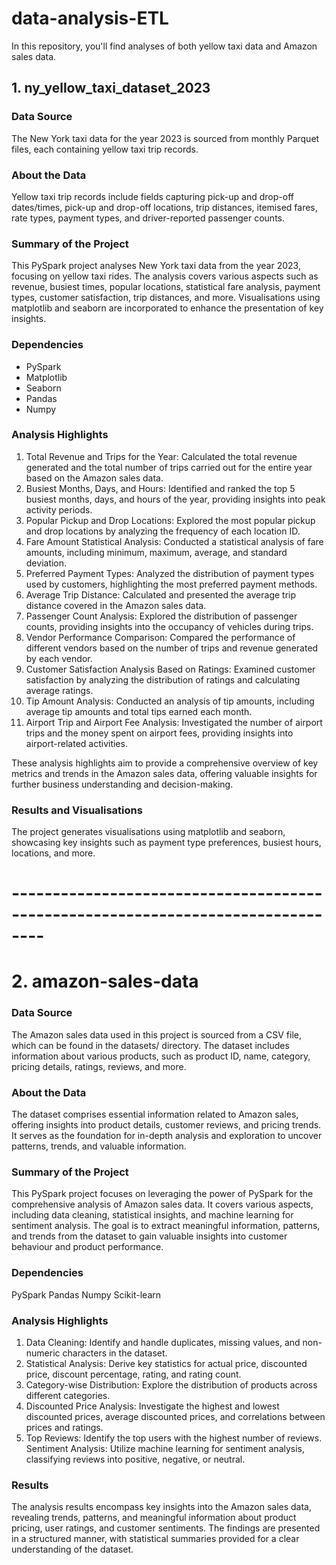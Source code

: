 # data-analysis-ETL
In this repository, you'll find analyses of both yellow taxi data and Amazon sales data.

## 1. ny_yellow_taxi_dataset_2023

### Data Source
The New York taxi data for the year 2023 is sourced from monthly Parquet files, each containing yellow taxi trip records.

### About the Data
Yellow taxi trip records include fields capturing pick-up and drop-off dates/times, pick-up and drop-off locations, trip distances, itemised fares, rate types, payment types, and driver-reported passenger counts.

### Summary of the Project
This PySpark project analyses New York taxi data from the year 2023, focusing on yellow taxi rides. The analysis covers various aspects such as revenue, busiest times, popular locations, statistical fare analysis, payment types, customer satisfaction, trip distances, and more. Visualisations using matplotlib and seaborn are incorporated to enhance the presentation of key insights.

### Dependencies
- PySpark
- Matplotlib
- Seaborn
- Pandas
- Numpy

### Analysis Highlights
1) Total Revenue and Trips for the Year: Calculated the total revenue generated and the total number of trips carried out for the entire year based on the Amazon sales data.
2) Busiest Months, Days, and Hours: Identified and ranked the top 5 busiest months, days, and hours of the year, providing insights into peak activity periods.
3) Popular Pickup and Drop Locations: Explored the most popular pickup and drop locations by analyzing the frequency of each location ID.
4) Fare Amount Statistical Analysis: Conducted a statistical analysis of fare amounts, including minimum, maximum, average, and standard deviation.
5) Preferred Payment Types: Analyzed the distribution of payment types used by customers, highlighting the most preferred payment methods.
6) Average Trip Distance: Calculated and presented the average trip distance covered in the Amazon sales data.
7) Passenger Count Analysis: Explored the distribution of passenger counts, providing insights into the occupancy of vehicles during trips.
8) Vendor Performance Comparison: Compared the performance of different vendors based on the number of trips and revenue generated by each vendor.
9) Customer Satisfaction Analysis Based on Ratings: Examined customer satisfaction by analyzing the distribution of ratings and calculating average ratings.
10) Tip Amount Analysis: Conducted an analysis of tip amounts, including average tip amounts and total tips earned each month.
11) Airport Trip and Airport Fee Analysis: Investigated the number of airport trips and the money spent on airport fees, providing insights into airport-related activities.

These analysis highlights aim to provide a comprehensive overview of key metrics and trends in the Amazon sales data, offering valuable insights for further business understanding and decision-making.

### Results and Visualisations
The project generates visualisations using matplotlib and seaborn, showcasing key insights such as payment type preferences, busiest hours, locations, and more.


# --------------------------------------------------------------------------------
# 2. amazon-sales-data

### Data Source
The Amazon sales data used in this project is sourced from a CSV file, which can be found in the datasets/ directory. The dataset includes information about various products, such as product ID, name, category, pricing details, ratings, reviews, and more.

### About the Data
The dataset comprises essential information related to Amazon sales, offering insights into product details, customer reviews, and pricing trends. It serves as the foundation for in-depth analysis and exploration to uncover patterns, trends, and valuable information.

### Summary of the Project
This PySpark project focuses on leveraging the power of PySpark for the comprehensive analysis of Amazon sales data. It covers various aspects, including data cleaning, statistical insights, and machine learning for sentiment analysis. The goal is to extract meaningful information, patterns, and trends from the dataset to gain valuable insights into customer behaviour and product performance.

### Dependencies
PySpark
Pandas
Numpy
Scikit-learn

### Analysis Highlights
1) Data Cleaning: Identify and handle duplicates, missing values, and non-numeric characters in the dataset.
2) Statistical Analysis: Derive key statistics for actual price, discounted price, discount percentage, rating, and rating count.
3) Category-wise Distribution: Explore the distribution of products across different categories.
4) Discounted Price Analysis: Investigate the highest and lowest discounted prices, average discounted prices, and correlations between prices and ratings.
5) Top Reviews: Identify the top users with the highest number of reviews.
Sentiment Analysis: Utilize machine learning for sentiment analysis, classifying reviews into positive, negative, or neutral.

### Results 
The analysis results encompass key insights into the Amazon sales data, revealing trends, patterns, and meaningful information about product pricing, user ratings, and customer sentiments. The findings are presented in a structured manner, with statistical summaries provided for a clear understanding of the dataset.


